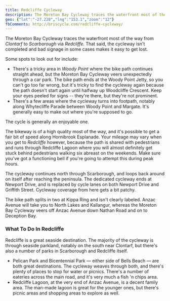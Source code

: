 ```yaml
---
title: Redcliffe Cycleway
description: The Moreton Bay Cycleway traces the waterfront most of the way from <em>Clontarf</em> to <em>Scarborough</em> via <em>Redcliffe</em>. That said, the cycleway isn't completed and bad signage in some cases makes it easy to get lost.
geo: {"lat":"-27.228","lng":"153.1","zoom":"12"}
fbComments: http://briscycle.com/redcliffe-cycleway/
---
```

The Moreton Bay Cycleway traces the waterfront most of the way from <em>Clontarf</em> to <em>Scarborough</em> via <em>Redcliffe</em>. That said, the cycleway isn't completed and bad signage in some cases makes it easy to get lost.

Some spots to look out for include:

<ul>
<li>There's a tricky area in <em>Woody Point</em> where the bike path continues straight ahead, but the Moreton Bay Cycleway veers unexpectedly through a car park. The bike path ends at the Woody Point Jetty, so you can't go too far wrong, but it's tricky to find the cycleway again because the path doesn't start again until halfway up Woodcliffe Crescent. Keep your eyes peeled for signs -- they're there, but they're not prominent.</li>
<li>There's a few areas where the cycleway turns into footpath, notably along Whytecliffe Parade between Woody Point and Margate. It's generally easy to make out where you're supposed to go.</li>
</ul>
The cycle is generally an enjoyable one.

The bikeway is of a high quality most of the way, and it's possible to get a fair bit of speed along Hornibrook Esplanade. Your mileage may vary when you get to <em>Redcliffe</em> however, because the path is shared with pedestrians and runs through Redcliffe Lagoon where you will almost definitely get stuck behind pedestrians walking six abreast on the weekends. Make sure you've got a functioning bell if you're going to attempt this during peak hours.

The cycleway continues north through Scarborough, and loops back around on itself after reaching the peninsula. The dedicated cycleway ends at Newport Drive, and is replaced by cycle lanes on both Newport Drive and Griffith Street. Cycleway coverage from here gets a bit patchy.

The bike path splits in two at Kippa Ring and isn't clearly labeled. Anzac Avenue will take you to North Lakes and Kallangur, whereas the Moreton Bay Cycleway veers off Anzac Avenue down Nathan Road and on to Deception Bay.

<h3>What To Do In Redcliffe</h3>
Redcliffe is a great seaside destination. The majority of the cycleway is through seaside parkland, notably on the south near Clontarf, but there's also a number of parks in Scarborough and Redcliffe itself.

<ul>
<li>Pelican Park and Bicentennial Park — either side of Bells Beach — are both great destinations. The cycleway weaves through both, and there's plenty of places to stop for water or picnics. There's a number of eateries across the main road, and it's very much a fish 'n chips area.</li>
<li>Redcliffe Lagoon, at the very end of Anzac Avenue, is a decent family area. The man-made lagoon is great for the younger ones, but there's picnic areas and shopping areas to explore as well.</li>
</ul>
